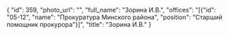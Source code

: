 {
    "id": 359,
    "photo_url": "",
    "full_name": "Зорина И.В.",
    "offices": "[{\"id\": \"05-12\", \"name\": \"Прокуратура Минского района\", \"position\": \"Старший помощник прокурора\"}]",
    "title": "Зорина И.В."
}